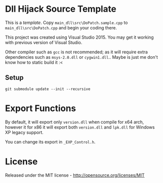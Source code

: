 # Dll Hijack Source Template

This is a *template*. Copy `main_dll\src\DoPatch.sample.cpp` to `main_dll\src\DoPatch.cpp` and begin your coding there.

This project was created using Visual Studio 2015. You may get it working with previous version of Visual Studio.

Other compiler such as `gcc` is not recommended; as it will require extra dependencies such as `msys-2.0.dll` or `cygwin1.dll`.. Maybe is just me don't know how to static build it :<

## Setup

    git submodule update --init --recursive

# Export Functions
By default, it will export only `version.dll` when compile for x64 arch, however it for x86 it will export both  `version.dll` and `lpk.dll` for Windows XP legacy support.

You can change its export in `_EXP_Control.h`.


# License

Released under the MIT license - http://opensource.org/licenses/MIT